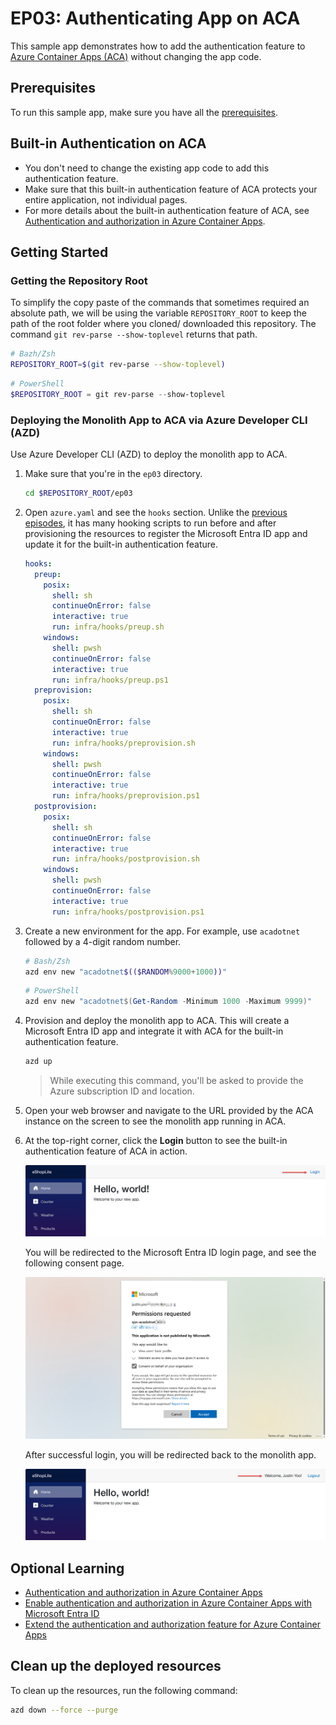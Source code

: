 # EP03: Authenticating App on ACA

This sample app demonstrates how to add the authentication feature to [Azure Container Apps (ACA)](https://learn.microsoft.com/azure/container-apps/overview) without changing the app code.

## Prerequisites

To run this sample app, make sure you have all the [prerequisites](../README.md#prerequisites).

## Built-in Authentication on ACA

- You don't need to change the existing app code to add this authentication feature.
- Make sure that this built-in authentication feature of ACA protects your entire application, not individual pages.
- For more details about the built-in authentication feature of ACA, see [Authentication and authorization in Azure Container Apps](https://learn.microsoft.com/azure/container-apps/authentication).

## Getting Started

### Getting the Repository Root

To simplify the copy paste of the commands that sometimes required an absolute path, we will be using the variable `REPOSITORY_ROOT` to keep the path of the root folder where you cloned/ downloaded this repository. The command `git rev-parse --show-toplevel` returns that path.

```bash
# Bazh/Zsh
REPOSITORY_ROOT=$(git rev-parse --show-toplevel)
```

```powershell
# PowerShell
$REPOSITORY_ROOT = git rev-parse --show-toplevel
```

### Deploying the Monolith App to ACA via Azure Developer CLI (AZD)

Use Azure Developer CLI (AZD) to deploy the monolith app to ACA.

1. Make sure that you're in the `ep03` directory.

    ```bash
    cd $REPOSITORY_ROOT/ep03
    ```

1. Open `azure.yaml` and see the `hooks` section. Unlike the [previous episodes](../ep02/), it has many hooking scripts to run before and after provisioning the resources to register the Microsoft Entra ID app and update it for the built-in authentication feature.

    ```yml
    hooks:
      preup:
        posix:
          shell: sh
          continueOnError: false
          interactive: true
          run: infra/hooks/preup.sh
        windows:
          shell: pwsh
          continueOnError: false
          interactive: true
          run: infra/hooks/preup.ps1
      preprovision:
        posix:
          shell: sh
          continueOnError: false
          interactive: true
          run: infra/hooks/preprovision.sh
        windows:
          shell: pwsh
          continueOnError: false
          interactive: true
          run: infra/hooks/preprovision.ps1
      postprovision:
        posix:
          shell: sh
          continueOnError: false
          interactive: true
          run: infra/hooks/postprovision.sh
        windows:
          shell: pwsh
          continueOnError: false
          interactive: true
          run: infra/hooks/postprovision.ps1
    ```

1. Create a new environment for the app. For example, use `acadotnet` followed by a 4-digit random number.

    ```bash
    # Bash/Zsh
    azd env new "acadotnet$(($RANDOM%9000+1000))"
    ```

    ```powershell
    # PowerShell
    azd env new "acadotnet$(Get-Random -Minimum 1000 -Maximum 9999)"
    ```

1. Provision and deploy the monolith app to ACA. This will create a Microsoft Entra ID app and integrate it with ACA for the built-in authentication feature.

    ```bash
    azd up
    ```

   > While executing this command, you'll be asked to provide the Azure subscription ID and location.

1. Open your web browser and navigate to the URL provided by the ACA instance on the screen to see the monolith app running in ACA.

1. At the top-right corner, click the **Login** button to see the built-in authentication feature of ACA in action.

   ![Landing page - before login](./images/ep03-01.png)

   You will be redirected to the Microsoft Entra ID login page, and see the following consent page.

   ![Consent page](./images/ep03-02.png)

   After successful login, you will be redirected back to the monolith app.

   ![Landing page - after login](./images/ep03-03.png)

## Optional Learning

- [Authentication and authorization in Azure Container Apps](https://learn.microsoft.com/azure/container-apps/authentication)
- [Enable authentication and authorization in Azure Container Apps with Microsoft Entra ID](https://learn.microsoft.com/azure/container-apps/authentication-entra)
- [Extend the authentication and authorization feature for Azure Container Apps](./extra.md)

## Clean up the deployed resources

To clean up the resources, run the following command:

```bash
azd down --force --purge
```
